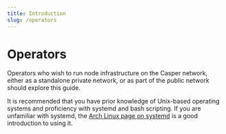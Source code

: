 ```yaml
---
title: Introduction
slug: /operators
---
```


# Operators

Operators who wish to run node infrastructure on the Casper network, either as a standalone private network, or as part of the public network should explore this guide.

It is recommended that you have prior knowledge of Unix-based operating systems and proficiency with systemd and bash scripting. If you are unfamiliar with systemd, the [Arch Linux page on systemd](https://wiki.archlinux.org/title/systemd) is a good introduction to using it.
